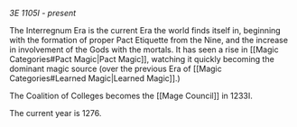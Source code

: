 *3E 1105I - present*

The Interregnum Era is the current Era the world finds itself in, beginning with the formation of proper Pact Etiquette from the Nine, and the increase in involvement of the Gods with the mortals. It has seen a rise in [[Magic Categories#Pact Magic|Pact Magic]], watching it quickly becoming the dominant magic source (over the previous Era of [[Magic Categories#Learned Magic|Learned Magic]].)

The Coalition of Colleges becomes the [[Mage Council]] in 1233I. 

The current year is 1276. 

